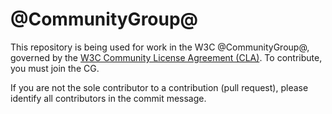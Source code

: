 # @CommunityGroup@

This repository is being used for work in the W3C @CommunityGroup@, governed by the [W3C Community License Agreement (CLA)](http://www.w3.org/community/about/agreements/cla/). To contribute, you must join the CG. 

If you are not the sole contributor to a contribution (pull request), please identify all contributors in the commit message.
